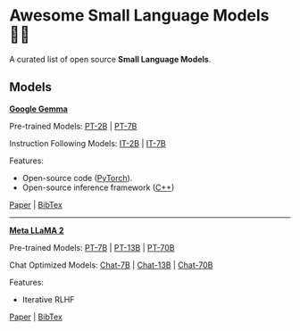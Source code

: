# Awesome Small Language Models 👼🏻
A curated list of open source **Small Language Models**.

## Models

[**Google Gemma**](https://blog.google/technology/developers/gemma-open-models/)

Pre-trained Models: [PT-2B](https://huggingface.co/google/gemma-2b) | [PT-7B](https://huggingface.co/google/gemma-7b) 

Instruction Following Models: [IT-2B](https://huggingface.co/google/gemma-2b-it) | [IT-7B](https://huggingface.co/google/gemma-7b-it)

Features:
- Open-source code ([PyTorch](https://github.com/google/gemma_pytorch)).
- Open-source inference framework ([C++](https://github.com/google/gemma.cpp))

[Paper](./papers/gemma-report.pdf) | [BibTex](./bibtex/gemma.bib)

---

[**Meta LLaMA 2**](https://llama.meta.com/llama2/)

Pre-trained Models: [PT-7B](https://huggingface.co/meta-llama/Llama-2-7b-hf) | [PT-13B](https://huggingface.co/meta-llama/Llama-2-13b-hf) | [PT-70B](https://huggingface.co/meta-llama/Llama-2-70b-hf)

Chat Optimized Models: [Chat-7B](https://huggingface.co/meta-llama/Llama-2-7b-chat-hf) | [Chat-13B](https://huggingface.co/meta-llama/Llama-2-13b-chat-hf) | [Chat-70B](https://huggingface.co/meta-llama/Llama-2-70b-chat-hf)

Features:
- Iterative RLHF

[Paper](./papers/llama2.pdf) | [BibTex](./bibtex/llama2.bib)
